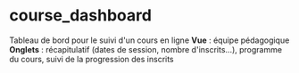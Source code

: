 # course_dashboard
Tableau de bord pour le suivi d'un cours en ligne
**Vue** : équipe pédagogique  
**Onglets** : récapitulatif (dates de session, nombre d'inscrits...), programme du cours, suivi de la progression des inscrits
